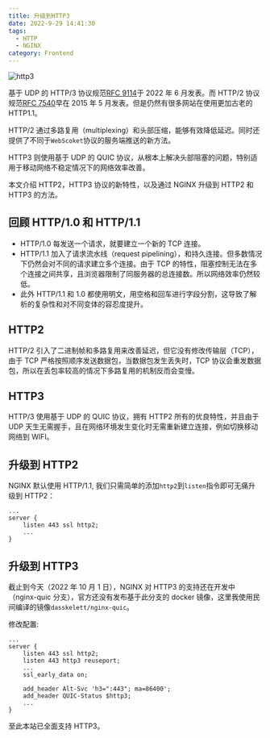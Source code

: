```yaml
---
title: 升级到HTTP3
date: 2022-9-29 14:41:30
tags:
  - HTTP
  - NGINX
category: Frontend
---
```


![http3](https://www.zhengdexing.org/2020/10/20/HTTP%E5%8D%8F%E8%AE%AE-HTTP3/6301972-9482e8b53c342058.png)

基于 UDP 的 HTTP/3 协议规范[RFC 9114](https://datatracker.ietf.org/doc/html/rfc9114)于 2022 年 6 月发表。而 HTTP/2 协议规范[RFC 7540](https://httpwg.org/specs/rfc7540.html)早在 2015 年 5 月发表。但是仍然有很多网站在使用更加古老的 HTTP1.1。

HTTP/2 通过多路复用（multiplexing）和头部压缩，能够有效降低延迟。同时还提供了不同于`WebScoket`协议的服务端推送的新方法。

HTTP3 则使用基于 UDP 的 QUIC 协议，从根本上解决头部阻塞的问题，特别适用于移动网络不稳定情况下的网络效率改善。

本文介绍 HTTP2，HTTP3 协议的新特性，以及通过 NGINX 升级到 HTTP2 和 HTTP3 的方法。

<!--more-->

## 回顾 HTTP/1.0 和 HTTP/1.1

- HTTP/1.0 每发送一个请求，就要建立一个新的 TCP 连接。
- HTTP/1.1 加入了请求流水线（request pipelining），和持久连接。但多数情况下仍然会对不同的请求建立多个连接。由于 TCP 的特性，阻塞控制无法在多个连接之间共享，且浏览器限制了同服务器的总连接数。所以网络效率仍然较低。
- 此外 HTTP/1.1 和 1.0 都使用明文，用空格和回车进行字段分割，这导致了解析的复杂性和对不同变体的容忍度提升。

## HTTP2

HTTP/2 引入了二进制帧和多路复用来改善延迟，但它没有修改传输层（TCP），由于 TCP 严格按照顺序发送数据包，当数据包发生丢失时，TCP 协议会重发数据包，所以在丢包率较高的情况下多路复用的机制反而会变慢。

## HTTP3

HTTP/3 使用基于 UDP 的 QUIC 协议，拥有 HTTP2 所有的优良特性，并且由于 UDP 天生无需握手，且在网络环境发生变化时无需重新建立连接，例如切换移动网络到 WIFI。

## 升级到 HTTP2

NGINX 默认使用 HTTP/1.1, 我们只需简单的添加`http2`到`listen`指令即可无痛升级到 HTTP2：

```nginx
...
server {
    listen 443 ssl http2;
    ...
}
```

## 升级到 HTTP3

截止到今天（2022 年 10 月 1 日），NGINX 对 HTTP3 的支持还在开发中（nginx-quic 分支），官方还没有发布基于此分支的 docker 镜像，这里我使用民间编译的镜像`dasskelett/nginx-quic`。

修改配置:

```nginx
...
server {
    listen 443 ssl http2;
    listen 443 http3 reuseport;
    ...
    ssl_early_data on;

    add_header Alt-Svc 'h3=":443"; ma=86400';
    add_header QUIC-Status $http3;
    ...
}
```

至此本站已全面支持 HTTP3。

